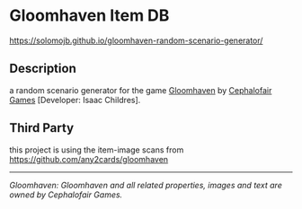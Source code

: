 # Gloomhaven Item DB

https://solomojb.github.io/gloomhaven-random-scenario-generator/

## Description

a random scenario generator for the game [Gloomhaven](http://www.cephalofair.com/gloomhaven) by [Cephalofair Games](http://www.cephalofair.com/) [Developer: Isaac Childres].

## Third Party

this project is using the item-image scans from https://github.com/any2cards/gloomhaven

---
_Gloomhaven: Gloomhaven and all related properties, images and text are owned by Cephalofair Games._
